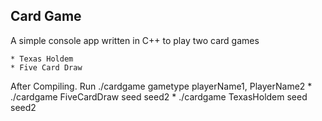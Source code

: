 ## Card Game

A simple console app written in C++ to play two card games
    
    * Texas Holdem
    * Five Card Draw

After Compiling. Run ./cardgame gametype playerName1, PlayerName2
    * ./cardgame FiveCardDraw seed seed2
    * ./cardgame TexasHoldem seed seed2 
    
